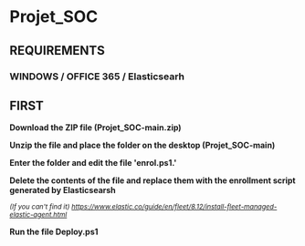 # Projet_SOC
## REQUIREMENTS 
### WINDOWS / OFFICE 365 / Elasticsearh

## FIRST
**Download the ZIP file (Projet_SOC-main.zip)** 

**Unzip the file and place the folder on the desktop (Projet_SOC-main)**

**Enter the folder and edit the file 'enrol.ps1.'**

**Delete the contents of the file and replace them with the enrollment script generated by Elasticsearsh**

<sub>_(If you can't find it)_ _https://www.elastic.co/guide/en/fleet/8.12/install-fleet-managed-elastic-agent.html_





**Run the file Deploy.ps1**




